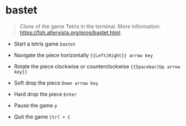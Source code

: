 # bastet
> Clone of the game Tetris in the terminal.
> More information: <https://fph.altervista.org/prog/bastet.html>.

- Start a tetris game
`bastet`

- Navigate the piece horizontally
`{{Left|Right}} arrow key`

- Rotate the piece clockwise or counterclockwise
`{{Spacebar|Up arrow key}}`

- Soft drop the piece
`Down arrow key`

- Hard drop the piece
`Enter`

- Pause the game
`p`

- Quit the game
`Ctrl + C`

